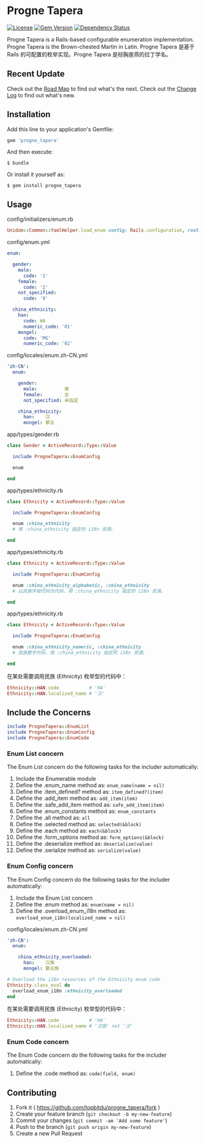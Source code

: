 # Progne Tapera

[![License](https://img.shields.io/badge/license-MIT-green.svg)](http://opensource.org/licenses/MIT)
[![Gem Version](https://badge.fury.io/rb/progne_tapera.svg)](https://badge.fury.io/rb/progne_tapera)
[![Dependency Status](https://gemnasium.com/badges/github.com/topbitdu/progne_tapera.svg)](https://gemnasium.com/github.com/topbitdu/progne_tapera)

Progne Tapera is a Rails-based configurable enumeration implementation. Progne Tapera is the Brown-chested Martin in Latin.
Progne Tapera 是基于 Rails 的可配置的枚举实现。Progne Tapera 是棕胸崖燕的拉丁学名。



## Recent Update

Check out the [Road Map](ROADMAP.md) to find out what's the next.
Check out the [Change Log](CHANGELOG.md) to find out what's new.



## Installation

Add this line to your application's Gemfile:

```ruby
gem 'progne_tapera'
```

And then execute:

    $ bundle

Or install it yourself as:

    $ gem install progne_tapera



## Usage

config/initializers/enum.rb
```ruby
Unidom::Common::YamlHelper.load_enum config: Rails.configuration, root: Rails.root
```

config/enum.yml
```yaml
enum:

  gender:
    male:
      code: '1'
    female:
      code: '2'
    not_specified:
      code: '9'

  china_ethnicity:
    han:
      code: HA
      numeric_code: '01'
    mongel:
      code: 'MG'
      numeric_code: '02'
```

config/locales/enum.zh-CN.yml
```yaml
'zh-CN':
  enum:

    gender:
      male:          男
      female:        女
      not_specified: 未指定

    china_ethnicity:
      han:    汉
      mongel: 蒙古
```

app/types/gender.rb
```ruby
class Gender < ActiveRecord::Type::Value

  include ProgneTapera::EnumConfig

  enum

end
```

app/types/ethnicity.rb
```ruby
class Ethnicity < ActiveRecord::Type::Value

  include ProgneTapera::EnumConfig

  enum :china_ethnicity
  # 用 :china_ethnicity 指定的 i18n 资源。

end
```

app/types/ethnicity.rb
```ruby
class Ethnicity < ActiveRecord::Type::Value

  include ProgneTapera::EnumConfig

  enum :china_ethnicity_alphabetic, :china_ethnicity
  # 以民族字母代码为代码，用 :china_ethnicity 指定的 i18n 资源。

end
```

app/types/ethnicity.rb
```ruby
class Ethnicity < ActiveRecord::Type::Value

  include ProgneTapera::EnumConfig

  enum :china_ethnicity_numeric, :china_ethnicity
  # 民族数字代码，用 :china_ethnicity 指定的 i18n 资源。

end
```

在某处需要调用民族 (Ethnicity) 枚举型的代码中：
```ruby
Ethnicity::HAN.code           # 'HA'
Ethnicity::HAN.localized_name # '汉'
```



## Include the Concerns

```ruby
include ProgneTapera::EnumList
include ProgneTapera::EnumConfig
include ProgneTapera::EnumCode
```

### Enum List concern

The Enum List concern do the following tasks for the includer automatically:  
1. Include the Enumerable module  
2. Define the .enum_name method as: ``enum_name(name = nil)``  
3. Define the .item_defined? method as: ``item_defined?(item)``  
4. Define the .add_item method as: ``add_item(item)``  
5. Define the .safe_add_item method as: ``safe_add_item(item)``  
6. Define the .enum_constants method as: ``enum_constants``  
7. Define the .all method as: ``all``  
8. Define the .selected method as: ``selected(&block)``  
9. Define the .each method as: ``each(&block)``  
10. Define the .form_options method as: ``form_options(&block)``  
11. Define the .deserialize method as: ``deserialize(value)``  
12. Define the .serialize method as: ``serialize(value)``

### Enum Config concern

The Enum Config concern do the following tasks for the includer automatically:  
1. Include the Enum List concern  
2. Define the .enum method as: ``enum(name = nil)``
3. Define the .overload_enum_i18n method as: ``overload_enum_i18n(localized_name = nil)``

config/locales/enum.zh-CN.yml
```yaml
'zh-CN':
  enum:

    china_ethnicity_overloaded:
      han:    汉族
      mongel: 蒙古族
```

```ruby
# Overload the i18n resources of the Ethnicity enum code
Ethnicity.class_eval do
  overload_enum_i18n :ethnicity_overloaded
end
```

在某处需要调用民族 (Ethnicity) 枚举型的代码中：
```ruby
Ethnicity::HAN.code           # 'HA'
Ethnicity::HAN.localized_name # '汉族' not '汉'
```



### Enum Code concern

The Enum Code concern do the following tasks for the includer automatically:  
1. Define the .code method as: ``code(field, enum)``



## Contributing

1. Fork it ( https://github.com/topbitdu/progne_tapera/fork )
2. Create your feature branch (`git checkout -b my-new-feature`)
3. Commit your changes (`git commit -am 'Add some feature'`)
4. Push to the branch (`git push origin my-new-feature`)
5. Create a new Pull Request
